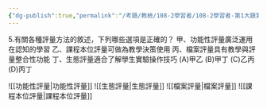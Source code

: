 ```yaml
---
{"dg-publish":true,"permalink":"/考題/教檢/108-2學習者/108-2學習者-第1大題第5題/","tags":["考題","題目","未完"]}
---
```


5.有關各種評量方法的敘述，下列哪些選項是正確的？ 
甲、功能性評量廣泛運用在認知的學習 
乙、課程本位評量可做為教學決策使用 
丙、檔案評量具有教學與評量整合性功能 
丁、生態評量適合了解學生實驗操作技巧 
(A)甲乙
(B)甲丁
(C)乙丙
(D)丙丁

![[功能性評量\|功能性評量]]
![[生態評量\|生態評量]]
![[檔案評量\|檔案評量]]
![[課程本位評量\|課程本位評量]]

